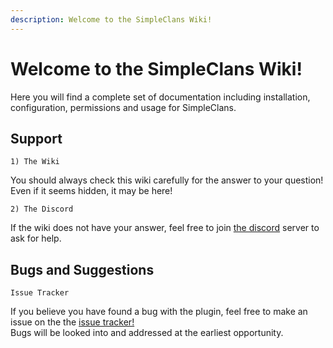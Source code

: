```yaml
---
description: Welcome to the SimpleClans Wiki!
---
```


# Welcome to the SimpleClans Wiki!

Here you will find a complete set of documentation including installation, configuration, permissions and usage for SimpleClans.

## Support

`1) The Wiki`

You should always check this wiki carefully for the answer to your question! Even if it seems hidden, it may be here!

`2) The Discord`

If the wiki does not have your answer, feel free to join [the discord](https://discord.gg/CkNwgdE) server to ask for help.

## Bugs and Suggestions

`Issue Tracker`

If you believe you have found a bug with the plugin, feel free to make an issue on the the [issue tracker!](https://github.com/RoinujNosde/SimpleClans/issues)\
Bugs will be looked into and addressed at the earliest opportunity.
